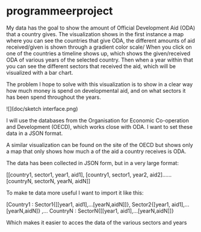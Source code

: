 # programmeerproject

My data has the goal to show the amount of Official Development  Aid (ODA) that a country gives. The visualization shows in the first instance a map where you can see the countries that give ODA, the different amounts of aid received/given is shown through a gradient color scale/ When you click on one of the countries a timeline shows up, which shows the given/received ODA of various years of the selected country. Then when a year within that you can see the different sectors that received the aid, which will be visualized with a bar chart.

The problem I hope to solve with this visualization is to show in a clear way how much money is spend on developmental aid, and on what sectors it has been spend throughout the years. 

![](doc/sketch interface.png)

I will use the databases from the Organisation for Economic Co-operation and Development (OECD), which works close with ODA. I want to set these data in a JSON format.

A similar visualization can be found on the site of the OECD but shows only a map that only shows how much a of the aid a country receives is ODA.  

The data has been collected in JSON form, but in a very large format:

[[country1, sector1, year1, aid1], [country1, sector1, year2, aid2]......[countryN, sectorN, yearN, aidN]]

To make te data more useful I want to import it like this:

[Country1 : Sector1{[[year1, aid1],...[yearN,aidN]]}, Sector2{[year1, aid1],...[yearN,aidN]} ,... CountryN : SectorN{[[year1, aid1],...[yearN,aidN]]}

Which makes it easier to acces the data of the various sectors and years
